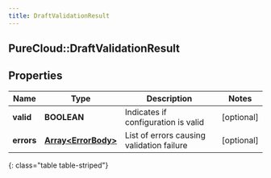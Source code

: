 ```yaml
---
title: DraftValidationResult
---
```

## PureCloud::DraftValidationResult

## Properties

|Name | Type | Description | Notes|
|------------ | ------------- | ------------- | -------------|
| **valid** | **BOOLEAN** | Indicates if configuration is valid | [optional] |
| **errors** | [**Array&lt;ErrorBody&gt;**](ErrorBody.html) | List of errors causing validation failure | [optional] |
{: class="table table-striped"}


